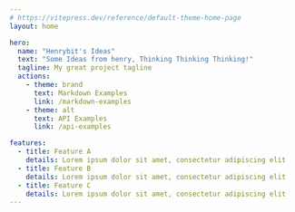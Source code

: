 ```yaml
---
# https://vitepress.dev/reference/default-theme-home-page
layout: home

hero:
  name: "Henrybit's Ideas"
  text: "Some Ideas from henry, Thinking Thinking Thinking!"
  tagline: My great project tagline
  actions:
    - theme: brand
      text: Markdown Examples
      link: /markdown-examples
    - theme: alt
      text: API Examples
      link: /api-examples

features:
  - title: Feature A
    details: Lorem ipsum dolor sit amet, consectetur adipiscing elit
  - title: Feature B
    details: Lorem ipsum dolor sit amet, consectetur adipiscing elit
  - title: Feature C
    details: Lorem ipsum dolor sit amet, consectetur adipiscing elit
---
```



